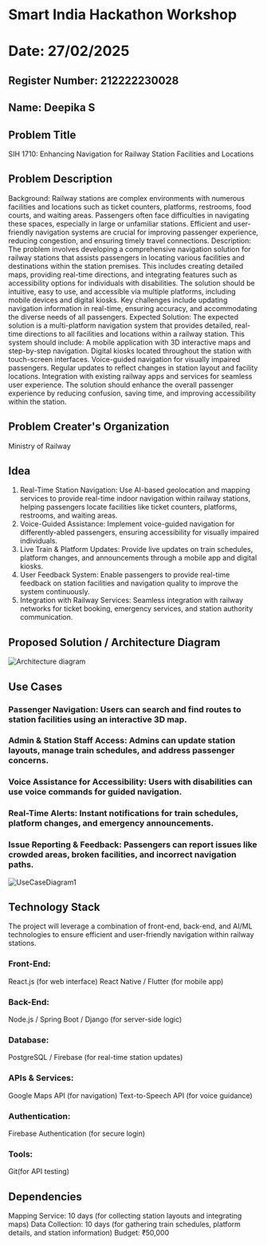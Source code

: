 # Smart India Hackathon Workshop
# Date: 27/02/2025
## Register Number: 212222230028
## Name: Deepika S
## Problem Title
SIH 1710: Enhancing Navigation for Railway Station Facilities and Locations
## Problem Description
Background: Railway stations are complex environments with numerous facilities and locations such as ticket counters, platforms, restrooms, food courts, and waiting areas. Passengers often face difficulties in navigating these spaces, especially in large or unfamiliar stations. Efficient and user-friendly navigation systems are crucial for improving passenger experience, reducing congestion, and ensuring timely travel connections. Description: The problem involves developing a comprehensive navigation solution for railway stations that assists passengers in locating various facilities and destinations within the station premises. This includes creating detailed maps, providing real-time directions, and integrating features such as accessibility options for individuals with disabilities. The solution should be intuitive, easy to use, and accessible via multiple platforms, including mobile devices and digital kiosks. Key challenges include updating navigation information in real-time, ensuring accuracy, and accommodating the diverse needs of all passengers. Expected Solution: The expected solution is a multi-platform navigation system that provides detailed, real-time directions to all facilities and locations within a railway station. This system should include: A mobile application with 3D interactive maps and step-by-step navigation. Digital kiosks located throughout the station with touch-screen interfaces. Voice-guided navigation for visually impaired passengers. Regular updates to reflect changes in station layout and facility locations. Integration with existing railway apps and services for seamless user experience. The solution should enhance the overall passenger experience by reducing confusion, saving time, and improving accessibility within the station.

## Problem Creater's Organization
Ministry of Railway

## Idea
1. Real-Time Station Navigation: Use AI-based geolocation and mapping services to provide real-time indoor navigation within railway stations, helping passengers locate facilities like ticket counters, platforms, restrooms, and waiting areas.
2. Voice-Guided Assistance: Implement voice-guided navigation for differently-abled passengers, ensuring accessibility for visually impaired individuals.
3. Live Train & Platform Updates: Provide live updates on train schedules, platform changes, and announcements through a mobile app and digital kiosks.
4. User Feedback System: Enable passengers to provide real-time feedback on station facilities and navigation quality to improve the system continuously.
5. Integration with Railway Services: Seamless integration with railway networks for ticket booking, emergency services, and station authority communication.
## Proposed Solution / Architecture Diagram
![Architecture diagram](https://github.com/user-attachments/assets/d6173f08-0c75-4cec-a193-16ff0a09f703)
## Use Cases
### Passenger Navigation: Users can search and find routes to station facilities using an interactive 3D map.
### Admin & Station Staff Access: Admins can update station layouts, manage train schedules, and address passenger concerns.
### Voice Assistance for Accessibility: Users with disabilities can use voice commands for guided navigation.
### Real-Time Alerts: Instant notifications for train schedules, platform changes, and emergency announcements.
### Issue Reporting & Feedback: Passengers can report issues like crowded areas, broken facilities, and incorrect navigation paths.
![UseCaseDiagram1](https://github.com/user-attachments/assets/6c0e7482-b55f-45f8-bd99-ee74864e25e3)
## Technology Stack
The project will leverage a combination of front-end, back-end, and AI/ML technologies to ensure efficient and user-friendly navigation within railway stations.
### Front-End:
React.js (for web interface)
React Native / Flutter (for mobile app)
### Back-End:
Node.js / Spring Boot / Django (for server-side logic)
### Database:
PostgreSQL / Firebase (for real-time station updates)
### APIs & Services:
Google Maps API (for navigation)
Text-to-Speech API (for voice guidance)
### Authentication:
Firebase Authentication (for secure login)
### Tools:
Git(for API testing)
## Dependencies
Mapping Service: 10 days (for collecting station layouts and integrating maps)
Data Collection: 10 days (for gathering train schedules, platform details, and station information)
Budget: ₹50,000

